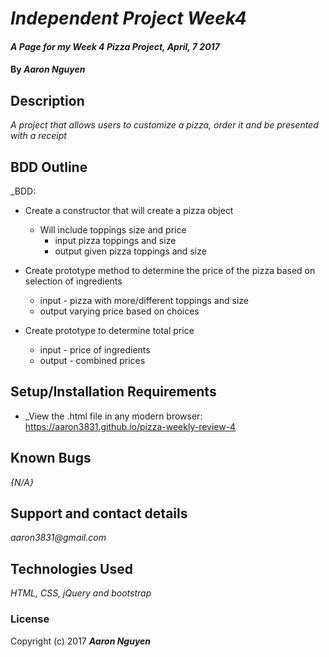 # _Independent Project Week4_

#### _A Page for my Week 4 Pizza Project, April, 7 2017_

#### By _**Aaron Nguyen**_

## Description

_A project that allows users to customize a pizza, order it and be presented with a receipt_

## BDD Outline

_BDD:

  - Create a constructor that will create a pizza object
    - Will include toppings size and price
      - input pizza toppings and size
      - output given pizza toppings and size

  - Create prototype method to determine the price of the pizza based on selection of ingredients
    - input - pizza with more/different toppings and size
    - output varying price based on choices
    
  - Create prototype to determine total price
    - input - price of ingredients
    - output - combined prices

## Setup/Installation Requirements

* _View the .html file in any modern browser: https://aaron3831.github.io/pizza-weekly-review-4

## Known Bugs

_{N/A}_

## Support and contact details

_aaron3831@gmail.com_

## Technologies Used

_HTML, CSS, jQuery and bootstrap_

### License

Copyright (c) 2017 **_Aaron Nguyen_**
